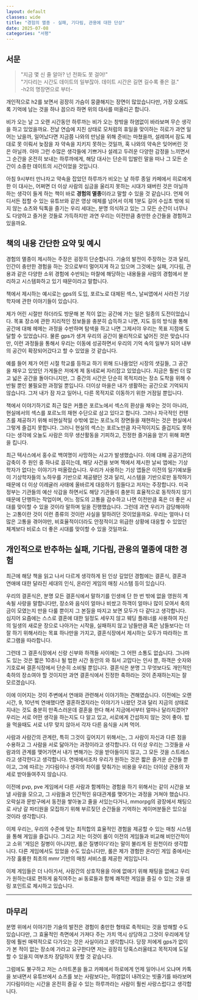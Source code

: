 ```yaml
---
layout: default
classes: wide
title: "경험의 멸종 - 실패, 기다림, 관용에 대한 단상"
date: 2025-07-08
categories: "서평"
---
```


## 서문

> "지금 몇 신 줄 알아? 넌 전화도 못 걸어!"  
"기다리는 시간도 데이트의 일부잖아. 데이트 시간은 길면 길수록 좋은 걸."  
-h2의 명장면으로 부터-

개인적으로 h2를 보면서 굉장히 가슴이 뭉클해지는 장면이 많았습니다만, 가장 오래도록
기억에 남는 것을 하나 꼽으라 하면 위의 대사를 떠올리곤 합니다.

비가 오는 날 그 오랜 시간동안 하루까는 비가 오는 창밖을 하염없이 바라보며 무슨 생각을
하고 있었을까요. 전날 연습에 지친 상태로 모처럼의 휴일을 맞이하는 히로가 과연 일어는
났을까, 일어났다면 지금쯤 나와의 만남을 위해 준비는 마쳤을까, 설레여서 잠도 제대로
못 이뤄서 늦잠을 자 약속을 지키지 못하는 것일까, 혹 나와의 약속은 잊어버린 것은 아닐까.
아마 그런 수많은 생각들에 기쁘거나 설레고 두려운 다양한 감정을 느끼면서 그 순간을 온전히
보내는 하루까에게, 해당 대사는 단순히 입발린 말을 떠나 그 모든 순간이 소중한 데이트의
시간이었을 것입니다.

아침 9시부터 만나자고 약속을 잡았던 하루까가 비오는 날 하루 종일 카페에서 히로에게 한
이 대사는, 어쩌면 더 이상 사람의 심금을 울리지 못하는 시대가 돼버린 것은 아닐까하는 생각이
들게 하는 책이 바로 **경험의 멸종**이라고 말할 수 있을 것 같습니다. 언제 어디서든 접할
수 있는 유튜브와 같은 영상 매체를 넘어서 이제 1분도 길어 수십초 밖에 되지 않는 쇼츠와
틱톡을 즐기는 우리 세대는, 분명 의식하고 있는 그 모든 순간이 너무나도 다양하고 즐거운
것들로 가득하지만 과연 우리는 이전만큼 충만한 순간들을 경험하고 있을까요.

## 책의 내용 간단한 요약 및 예시

경험의 멸종이 제시하는 주장은 굉장히 단순합니다. 기술의 발전이 주장하는 것과 달리, 인간이
충만한 경험을 하는 것으로부터 멀어지게 하고 있으며 그것에는 실패, 기다림, 관용과 같은
다양한 소위 경험에 수반되는 마찰에 해당하는 내용들을 사람의 경험에서 분리하고 시스템화하고
있기 때문이라고 말합니다.

책에서 제시하는 예시로는 gps의 도입, 포르노로 대체된 섹스, 날씨앱에서 사라진 기상학자에
관한 이야기들이 있습니다.

제가 어린 시절만 하더라도 방문해 본 적이 없는 공간에 가는 일은 일종의 도전이었습니다.
목표 장소에 관한 지리적인 정보들을 충분히 습득하고 나면, 지도 등의 방식을 통해 공간에
대해 헤메는 과정을 수반하며 탐색을 하고 나면 그제서야 우리는 목표 지점에 도달할 수 있었습니다.
물론 gps가 생겨 우리의 공간이 물리적으로 넓어진 것은 맞습니다만, 이런 과정들을 통해서
우리는 이동에 성공하면서 우리의 기억 속의 일부가 되어 내부의 공간이 확장되어갔다고 할
수 있었을 것 같습니다.

예를 들어 제가 어린 시절 학교를 등하교 하기 위해 드나들었던 시장의 샛길들, 그 공간을
채우고 있었던 가게들은 저에게 제 동네로써 자리잡고 있었습니다. 지금은 훨씬 더 많고
넓은 공간을 돌아다니지만, 그 중간의 시간은 단순히 목적지라는 장소 도착을 위해 수반될 뿐인
불필요한 과정일 뿐입니다. 더이상 마을은 내가 생활하는 공간으로 기억되지 않습니다. 그저
내가 잠 자고 일어나, 다른 목적지로 이동하기 위한 거점일 뿐입니다.

책에서 이야기하기로 최근 많은 커플은 포르노에서 섹스의 환상을 채우는 것이 아니라, 현실에서의
섹스를 포르노의 재현 수단으로 삼고 있다고 합니다. 그러나 자극적인 컨텐츠를 제공하기 위해
비현실적일 수밖에 없는 포르노의 장면들을 재현하는 것은 현실에서 그렇게 즐겁지 못합니다.
그러니 현실의 섹스는 포르노만큼 자극적이지도 즐겁지도 못하다는 생각에 오늘도 사람은
의무 생산활동을 기피하고, 진정한 즐거움을 얻기 위해 화면을 킵니다.

최근 텍사스에서 홍수로 백여명이 사망하는 사고가 발생했습니다. 이에 대해 공공기관의 감축이
주 원인 중 하나로 꼽히는데, 해당 사건을 보며 책에서 제시한 날씨 앱에는 기상학자가 없다는
이야기가 떠올랐습니다. 우리가 사용하는 기상 앱들은 이전의 일기예보들이 기상학자들의 노하우를
기반으로 제공됐던 것과 달리, 시스템을 기반으로만 동작하기 때문에 더 이상 이레귤러 사태에
올바르게 대응하기 힘들다고 저자는 주장합니다. 미국 정부는 기관들의 예산 삭감을 하면서도
해당 기관들이 충분히 효율적으로 동작하지 않기 때문에 단행하는 작업이며, 어느 정도의 고통을
감수하고 나면 이전만큼 혹은 더 좋은 시대를 맞이할 수 있을 것이라 말하며 일을 진행했습니다.
그런데 과연 우리가 감당해야하는 고통이란 것이 이런 종류의 것이란 사실을 말하려던
것이었을까요. 우리는 얼마나 더 많은 고통을 겪어야만, 비효율적이더라도 안정적이고 위급한
상황에 대응할 수 있었던 체계보다 비로소 더 좋은 시대를 맞이할 수 있을 것일까요.

## 개인적으로 반추하는 실패, 기다림, 관용의 멸종에 대한 경험

최근에 해당 책을 읽고 나서 다르게 생각하게 된 인상 깊었던 경험에는 결혼식, 결혼과 연애에
대한 달라진 세대의 인식, 온라인 게임의 매칭 시스템 등이 있습니다.

우리의 결혼식은, 분명 모든 결혼식에서 말하기를 인생에 단 한 번 밖에 없을 영원히 계속될
사랑을 말합니다만, 장소와 음식이 얼마나 비쌌고 하객이 얼마나 많이 모여서 축의금이 모였는지
만을 다룰 뿐이지 그 본질을 따지고 보면 모두가 다 같다고 생각합니다. 심지어 요즘에는
스스로 결혼에 대한 일정도 세우지 않고 웨딩 플래너를 사용하여 자신의 일생의 새로운 장으로
나아가는 시작을, 실패하지 않고 남들만큼 혹은 남들보다는 더 잘 하기 위해서라는 목표 하나만을
가지고, 결혼식장에서 제시하는 모두가 따라하는 프로그램을 따라합니다.

그런데 그 결혼식장에서 신랑 신부와 하객들 사이에는 그 어떤 소통도 없습니다. 그나마도
있는 것은 짧은 10초나 될 법한 시간 동안의 와 줘서 고맙다는 인사 뿐, 하객은 숫자와 기호로써
결혼식장에서 단순히 소비될 뿐입니다. 결혼식은 분명 그 무엇보다도 개인적인 축하의 장소여야
할 것이지만 과연 결혼식에서 진정한 축하라는 것이 존재하는지는 잘 모르겠습니다.

이에 이어지는 것이 주변에서 연애와 관련해서 이야기하는 견해였습니다. 이전에는 오랜 시간,
9, 10년씩 연애했다면 결혼하겠지라는 이야기가 나왔던 것과 달리 지금의 상태로 지내는 것도
충분히 만족스러운데 결혼을 한다 해서 지금에서부터 얼마나 달라지겠어? 우리는 서로 어떤
생각을 하는지도 다 알고 있고, 서로에게 간섭하지 않는 것이 좋아. 밥을 먹을때도 서로 너무
맞지 않아서 각자 다른 음식을 시켜 먹어.

사람과 사람간의 관계란, 특히 그것이 깊어지기 위해서는, 그 사람이 자신과 다른 점을 수용하고
그 사람을 서로 닮아가는 과정이라고 생각합니다. 더 이상 우리는 그것들을 사람과의 관계를
맺어가면서 내가 변해가는 것을 받아들이지 않고, 그 모든 것을 스트레스라고 생각한다고 생각합니다.
연애에서조차 우리가 원하는 것은 짧은 즐거운 순간들 뿐이고, 그에 따르는 기다림이나 생각의
차이를 맞춰가는 비용을 우리는 더이상 관용의 자세로 받아들여주지 않습니다.

이전에 pvp, pve 게임에서 다른 사람과 함께하는 경험을 하기 위해서는 같이 시간을 보낼
사람을 모으고, 그 사람들과 인간적인 유대관계를 맺어가는 과정을 거쳐야 했습니다. 오락실과
문방구에서 동전을 쌓아놓고 줄을 서있는다거나, mmorpg의 광장에서 채팅으로 사냥 갈 파티원을
모집하기 위해 부르짖던 순간들을 기억하는 게이머분들은 있으실 것이라 생각합니다.

이제 우리는, 우리의 수준에 맞는 최적합의 효율적인 경험을 제공할 수 있는 매칭 시스템을
통해 게임을 즐깁니다. 그리고 저는 이것이 롤이 이전의 게임들과 비교해 비인간적이고 소위
'게임은 질병이 아니지만, 롤은 질병이다'라는 말이 불리게 된 원천이라 생각합니다. 다른
게임에서도 있었을 수도 있습니다만, 롤은 제가 경험한 온라인 게임 중에서는 가장 훌륭한
최초의 mmr 기반의 매칭 서비스를 제공한 게임입니다.

이제 게임들은 더 나아가서, 사람간의 상호작용을 아예 없애기 위해 채팅을 없애고 우리가
원하는대로 편하게 움직여주는 ai 동료들과 함께 쾌적한 게임을 즐길 수 있는 것을 셀링
포인트로 제시하고 있습니다.

---

## 마무리

분명 위에서 이야기한 기술의 발전은 경험이 충만한 형태로 축적되는 것을 방해할 수도 있습니다만,
그 효율적인 측면에서 가져다 주는 가치 역시 상당하고 그것이 우리에게 당장에 훨씬 매력적으로
다가오는 것은 사실이라고 생각합니다. 당장 저에게 gps가 없이 가 본 적이 없는 장소에 가라고
요구한다면 저는 굉장히 당혹스러울테고 목적지에 도달할 수 있을지 여부조차 장담하지 못할
것 같습니다.

그럼에도 불구하고 저는 스마트폰을 들고 카페에서 하로에게 언제 일어나서 오냐며 카톡을
보내면서 유튜브에서 쇼츠를 보는 사람보다는, 하염없이 내려오는 빗줄기를 바라보며 기다림이라는
시간을 온전히 즐길 수 있는 하루까라는 사람이 훨씬 사랑스럽다고 생각합니다.
